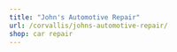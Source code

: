 ```yaml
---
title: "John's Automotive Repair"
url: /corvallis/johns-automotive-repair/
shop: car repair
---
```

